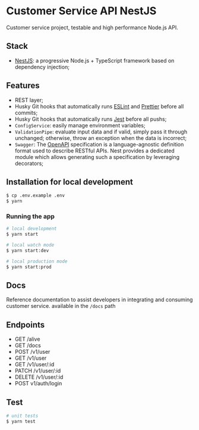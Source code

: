 # Customer Service API NestJS

Customer service project, testable and high performance Node.js API.
 
## Stack

- [NestJS](https://github.com/nestjs/nest): a progressive Node.js + TypeScript framework based on dependency injection;

## Features
- REST layer;
- Husky Git hooks that automatically runs [ESLint](https://eslint.org) and [Prettier](https://prettier.io) before all commits;
- Husky Git hooks that automatically runs [Jest](https://jestjs.io/) before all pushs;
- `ConfigService`: easily manage environment variables;
- `ValidationPipe`: evaluate input data and if valid, simply pass it through unchanged; otherwise, throw an exception when the data is incorrect;
- `Swagger`: The [OpenAPI](https://swagger.io/specification/) specification is a language-agnostic definition format used to describe RESTful APIs. Nest provides a dedicated module which allows generating such a specification by leveraging decorators;


## Installation for local development
```bash
$ cp .env.example .env
$ yarn
```
### Running the app

```bash
# local development
$ yarn start

# local watch mode
$ yarn start:dev

# local production mode
$ yarn start:prod
```

## Docs

Reference documentation to assist developers in integrating and consuming customer service.
available in the `/docs` path

## Endpoints

- GET /alive
- GET /docs
- POST /v1/user
- GET /v1/user
- GET /v1/user/:id
- PATCH /v1/user/:id
- DELETE /v1/user/:id
- POST v1/auth/login


## Test

```bash
# unit tests
$ yarn test

``` 
